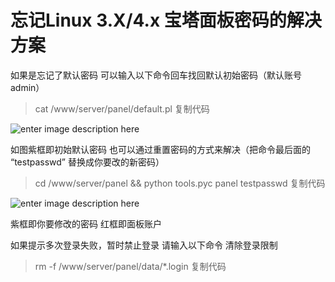 # 忘记Linux 3.X/4.x 宝塔面板密码的解决方案


如果是忘记了默认密码
可以输入以下命令回车找回默认初始密码（默认账号admin）
>cat /www/server/panel/default.pl
复制代码

![enter image description here](https://www.bt.cn/bbs/data/attachment/forum/201703/08/190614kye7ugx1h7m7xq1h.png)

如图紫框即初始默认密码
也可以通过重置密码的方式来解决（把命令最后面的   “testpasswd”  替换成你要改的新密码）

>cd /www/server/panel && python tools.pyc panel testpasswd
复制代码

![enter image description here](https://www.bt.cn/bbs/data/attachment/forum/201703/08/190708bg391o1q032g1z91.png)

紫框即你要修改的密码
红框即面板账户

如果提示多次登录失败，暂时禁止登录 请输入以下命令 清除登录限制

>rm -f /www/server/panel/data/*.login
复制代码